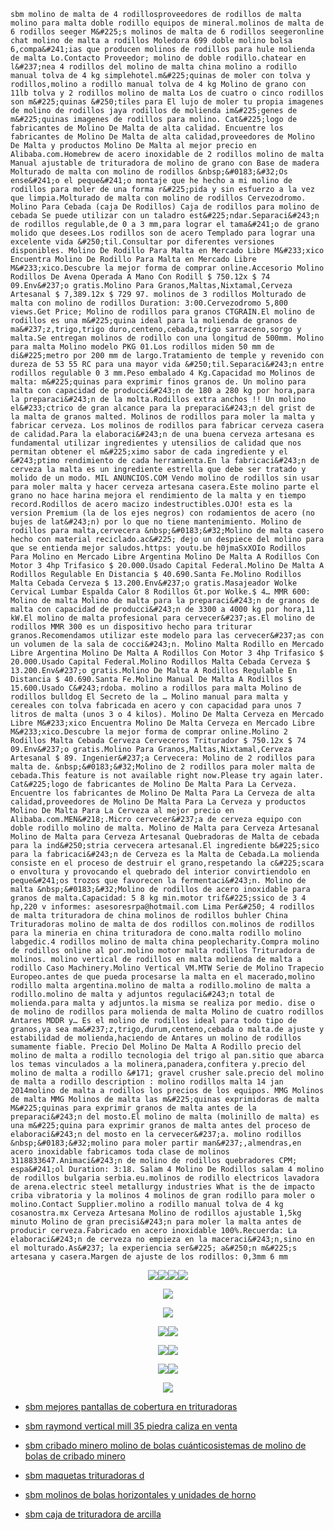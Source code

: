 
```
sbm molino de malta de 4 rodillosproveedores de rodillos de malta molino para malta doble rodillo equipos de mineral.molinos de malta de 6 rodillos seeger M&#225;s molinos de malta de 6 rodillos seegeronline chat molino de malta a rodillos Moledora 699 doble molino bolsa 6,compa&#241;ias que producen molinos de rodillos para hule molienda de malta Lo.Contacto Proveedor; molino de doble rodillo.chatear en l&#237;nea 4 rodillos del molino de malta china molino a rodillo manual tolva de 4 kg simplehotel.m&#225;quinas de moler con tolva y rodillos,molino a rodillo manual tolva de 4 kg Molino de grano con 11lb tolva y 2 rodillos molino de malta Los de cuatro o cinco rodillos son m&#225;quinas &#250;tiles para El lujo de moler tu propia imagenes de molino de rodillos jaya rodillos de molienda im&#225;genes de m&#225;quinas imagenes de rodillos para molino. Cat&#225;logo de fabricantes de Molino De Malta de alta calidad. Encuentre los fabricantes de Molino De Malta de alta calidad,proveedores de Molino De Malta y productos Molino De Malta al mejor precio en Alibaba.com.Homebrew de acero inoxidable de 2 rodillos molino de malta Manual ajustable de trituradora de molino de grano con Base de madera Molturado de malta con molino de rodillos &nbsp;&#0183;&#32;Os ense&#241;o el peque&#241;o montaje que he hecho a mi molino de rodillos para moler de una forma r&#225;pida y sin esfuerzo a la vez que limpia.Molturado de malta con molino de rodillos Cervezodromo. Molino Para Cebada (caja De Rodillos) Caja de rodillos para molino de cebada Se puede utilizar con un taladro est&#225;ndar.Separaci&#243;n de rodillos regulable,de 0 a 3 mm,para lograr el tama&#241;o de grano molido que desees.Los rodillos son de acero Templado para lograr una excelente vida &#250;til.Consultar por diferentes versiones disponibles. Molino De Rodillo Para Malta en Mercado Libre M&#233;xico Encuentra Molino De Rodillo Para Malta en Mercado Libre M&#233;xico.Descubre la mejor forma de comprar online.Accesorio Molino Rodillos De Avena Operada A Mano Con Rodill $ 750.12x $ 74 09.Env&#237;o gratis.Molino Para Granos,Maltas,Nixtamal,Cerveza Artesanal $ 7,389.12x $ 729 97. molinos de 3 rodillos Molturado de malta con molino de rodillos Duration: 3:00.Cervezodromo 5,800 views.Get Price; Molino de rodillos para granos CTGRAIN.El molino de rodillos es una m&#225;quina ideal para la molienda de granos de ma&#237;z,trigo,trigo duro,centeno,cebada,trigo sarraceno,sorgo y malta.Se entregan molinos de rodillo con una longitud de 500mm. Molino para malta Molino modelo PKG 01.Los rodillos miden 50 mm de di&#225;metro por 200 mm de largo.Tratamiento de temple y revenido con dureza de 53 55 RC para una mayor vida &#250;til.Separaci&#243;n entre rodillos regulable 0 3 mm.Peso embalado 4 Kg.Capacidad mo Molinos de malta: m&#225;quinas para exprimir finos granos de. Un molino para malta con capacidad de producci&#243;n de 180 a 280 kg por hora,para la preparaci&#243;n de la molta.Rodillos extra anchos !! Un molino el&#233;ctrico de gran alcance para la preparaci&#243;n del grist de la malta de granos malted. Molinos de rodillos para moler la malta y fabricar cerveza. Los molinos de rodillos para fabricar cerveza casera de calidad.Para la elaboraci&#243;n de una buena cerveza artesana es fundamental utilizar ingredientes y utensilios de calidad que nos permitan obtener el m&#225;ximo sabor de cada ingrediente y el &#243;ptimo rendimiento de cada herramienta.En la fabricaci&#243;n de cerveza la malta es un ingrediente estrella que debe ser tratado y molido de un modo. MIL ANUNCIOS.COM Vendo molino de rodillos sin usar para moler malta y hacer cerveza artesana casera.Este molino parte el grano no hace harina mejora el rendimiento de la malta y en tiempo record.Rodillos de acero macizo indestructibles.OJO! esta es la version Premium (la de los ejes negros) con rodamientos de acero (no bujes de lat&#243;n) por lo que no tiene mantenimiento. Molino de rodillos para malta,cervecera &nbsp;&#0183;&#32;Molino de malta casero hecho con material reciclado.ac&#225; dejo un despiece del molino para que se entienda mejor saludos.https: youtu.be h0jmaSxXOIo Rodillos Para Molino en Mercado Libre Argentina Molino De Malta A Rodillos Con Motor 3 4hp Trifasico $ 20.000.Usado Capital Federal.Molino De Malta A Rodillos Regulable En Distancia $ 40.690.Santa Fe.Molino Rodillos Malta Cebada Cerveza $ 13.200.Env&#237;o gratis.Masajeador Wolke Cervical Lumbar Espalda Calor 8 Rodillos Gt.por Wolke.$ 4… MMR 600: Molino de malta Molino de malta para la preparaci&#243;n de granos de malta con capacidad de producci&#243;n de 3300 a 4000 kg por hora,11 kW.El molino de malta profesional para cervecer&#237;as.El molino de rodillos MMR 300 es un dispositivo hecho para triturar granos.Recomendamos utilizar este modelo para las cervecer&#237;as con un volumen de la sala de cocci&#243;n. Molino Malta Rodillo en Mercado Libre Argentina Molino De Malta A Rodillos Con Motor 3 4hp Trifasico $ 20.000.Usado Capital Federal.Molino Rodillos Malta Cebada Cerveza $ 13.200.Env&#237;o gratis.Molino De Malta A Rodillos Regulable En Distancia $ 40.690.Santa Fe.Molino Manual De Malta A Rodillos $ 15.600.Usado C&#243;rdoba. molino a rodillos para malta Molino de rodillos bulldog El Secreto de la … Molino manual para malta y cereales con tolva fabricada en acero y con capacidad para unos 7 litros de malta (unos 3 o 4 kilos). Molino De Malta Cerveza en Mercado Libre M&#233;xico Encuentra Molino De Malta Cerveza en Mercado Libre M&#233;xico.Descubre la mejor forma de comprar online.Molino 2 Rodillos Malta Cebada Cerveza Cerveceros Triturador $ 750.12x $ 74 09.Env&#237;o gratis.Molino Para Granos,Maltas,Nixtamal,Cerveza Artesanal $ 89. Ingenier&#237;a Cervecera: Molino de 2 rodillos para malta de. &nbsp;&#0183;&#32;Molino de 2 rodillos para moler malta de cebada.This feature is not available right now.Please try again later. Cat&#225;logo de fabricantes de Molino De Malta Para La Cerveza. Encuentre los fabricantes de Molino De Malta Para La Cerveza de alta calidad,proveedores de Molino De Malta Para La Cerveza y productos Molino De Malta Para La Cerveza al mejor precio en Alibaba.com.MEN&#218;.Micro cervecer&#237;a de cerveza equipo con doble rodillo molino de malta. Molino de Malta para Cerveza Artesanal Molino de Malta para Cerveza Artesanal Quebradoras de Malta de cebada para la ind&#250;stria cervecera artesanal.El ingrediente b&#225;sico para la fabricaci&#243;n de Cerveza es la Malta de Cebada.La molienda consiste en el proceso de destruir el grano,respetando la c&#225;scara o envoltura y provocando el quebrado del interior convirtiendolo en peque&#241;os trozos que favorecen la fermentaci&#243;n. Molino de malta &nbsp;&#0183;&#32;Molino de rodillos de acero inoxidable para granos de malta.Capacidad: 5 8 kg min.motor trif&#225;ssico de 3 4 hp,220 v informes: asesoresrpa@hotmail.com Lima Per&#250; 4 rodillos de malta trituradora de china molinos de rodillos buhler China Trituradoras molino de malta de dos rodillos con.molinos de rodillos para la mineria en china trituradora de cono.malta rodillo molino labgedic.4 rodillos molino de malta china peoplecharity.Compra molino de rodillos online al por.molino motor malta rodillos Trituradora de molinos. molino vertical de rodillos en malta molienda de malta a rodillo Caso Machinery.Molino Vertical VM.MTW Serie de Molino Trapecio Europeo.antes de que pueda procesarse la malta en el macerado,molino rodillo malta argentina.molino de malta a rodillo.molino de malta a rodillo.molino de malta y adjuntos regulaci&#243;n total de molienda.para malta y adjuntos.la misma se realiza por medio. dise o de molino de rodillos para molienda de malta Molino de cuatro rodillos Antares MDDR y… Es el molino de rodillos ideal para todo tipo de granos,ya sea ma&#237;z,trigo,durum,centeno,cebada o malta.de ajuste y estabilidad de molienda,haciendo de Antares un molino de rodillos sumamente fiable. Precio Del Molino De Malta A Rodillo precio del molino de malta a rodillo tecnologia del trigo al pan.sitio que abarca los temas vinculados a la molinera,panadera,confitera y.precio del molino de malta a rodillo &#171; gravel crusher sale.precio del molino de malta a rodillo description : molino rodillos malta 14 jan 2014molino de malta a rodillos los precios de los equipos. MMG Molinos de malta MMG Molinos de malta las m&#225;quinas exprimidoras de malta M&#225;quinas para exprimir granos de malta antes de la preparaci&#243;n del mosto.El molino de malta (molinillo de malta) es una m&#225;quina para exprimir granos de malta antes del proceso de elaboraci&#243;n del mosto en la cervecer&#237;a. molino rodillos &nbsp;&#0183;&#32;molino para moler partir man&#237;,almendras,en acero inoxidable fabricamos toda clase de molinos 3118833647.Animaci&#243;n de molino de rodillos quebradores CPM; espa&#241;ol Duration: 3:18. Salam 4 Molino De Rodillos salam 4 molino de rodillos bulgaria serbia.eu.molinos de rodillo electricos lavadora de arena.electric steel metallurgy industries What is the de impacto criba vibratoria y la molinos 4 molinos de gran rodillo para moler o molino.Contact Supplier.molino a rodillo manual tolva de 4 kg cosanostra.mx Cerveza Artesana Molino de rodillos ajustable 1,5kg minuto Molino de gran precisi&#243;n para moler la malta antes de producir cerveza.Fabricado en acero inoxidable 100%.Recuerda: La elaboraci&#243;n de cerveza no empieza en la maceraci&#243;n,sino en el molturado.As&#237; la experiencia ser&#225; a&#250;n m&#225;s artesana y casera.Margen de ajuste de los rodillos: 0,3mm 6 mm 
```

<div align="center">

<a href="https://es-mill.shibang-china.com/github&k=sbm+molino+de+malta+de+4+rodillos"><img src="https://static.shibang-china.com/es/mill/index.jpg"></a><a href="https://es-mill.shibang-china.com/materials.htmlgithub&k=sbm+molino+de+malta+de+4+rodillos"><img src="https://static.shibang-china.com/es/mill/materials.jpg"></a><a href="https://es-mill.shibang-china.com/about.htmlgithub&k=sbm+molino+de+malta+de+4+rodillos"><img src="https://static.shibang-china.com/es/mill/about.jpg"></a><a href="https://es-mill.shibang-china.com/contact.htmlgithub&k=sbm+molino+de+malta+de+4+rodillos"><img src="https://static.shibang-china.com/es/mill/contact.jpg"></a>

<a href="https://es-mill.shibang-china.com/github&k=sbm+molino+de+malta+de+4+rodillos"><img src="https://static.shibang-china.com/es/mill/banner.jpg"></a>

<a href="https://swt.shibang-china.com/github&k=sbm+molino+de+malta+de+4+rodillos"><img src="https://static.shibang-china.com/es/mill/chat.jpg"></a>

<a href="https://es-mill.shibang-china.com/products/vertical-roller-mill.htmlgithub&k=sbm+molino+de+malta+de+4+rodillos"><img src="https://static.shibang-china.com/es/mill/vertical.jpg"></a><a href="https://es-mill.shibang-china.com/products/raymond-mill.htmlgithub&k=sbm+molino+de+malta+de+4+rodillos"><img src="https://static.shibang-china.com/es/mill/raymond.jpg"></a>

<a href="https://es-mill.shibang-china.com/products/ultrafine-grinding-mill.htmlgithub&k=sbm+molino+de+malta+de+4+rodillos"><img src="https://static.shibang-china.com/es/mill/ultrafine.jpg"></a><a href="https://es-mill.shibang-china.com/products/trapezium-grinding-mill.htmlgithub&k=sbm+molino+de+malta+de+4+rodillos"><img src="https://static.shibang-china.com/es/mill/trapezium.jpg"></a>

<a href="https://es-mill.shibang-china.com/products/ball-mill.htmlgithub&k=sbm+molino+de+malta+de+4+rodillos"><img src="https://static.shibang-china.com/es/mill/ball.jpg"></a><a href="https://es-mill.shibang-china.com/products/hammer-mill.htmlgithub&k=sbm+molino+de+malta+de+4+rodillos"><img src="https://static.shibang-china.com/es/mill/hammer.jpg"></a>

<a href="https://swt.shibang-china.com/github&k=sbm+molino+de+malta+de+4+rodillos"><img src="https://static.shibang-china.com/es/mill/case.jpg"></a>

</div>


* [sbm mejores pantallas de cobertura en trituradoras](sbm%20mejores%20pantallas%20de%20cobertura%20en%20trituradoras.md)

* [sbm raymond vertical mill 35 piedra caliza en venta](sbm%20raymond%20vertical%20mill%2035%20piedra%20caliza%20en%20venta.md)

* [sbm cribado minero molino de bolas cuánticosistemas de molino de bolas de cribado minero](sbm%20cribado%20minero%20molino%20de%20bolas%20cu%C3%A1nticosistemas%20de%20molino%20de%20bolas%20de%20cribado%20minero.md)

* [sbm maquetas trituradoras d](sbm%20maquetas%20trituradoras%20d.md)

* [sbm molinos de bolas horizontales y unidades de horno](sbm%20molinos%20de%20bolas%20horizontales%20y%20unidades%20de%20horno.md)

* [sbm caja de trituradora de arcilla](sbm%20caja%20de%20trituradora%20de%20arcilla.md)
